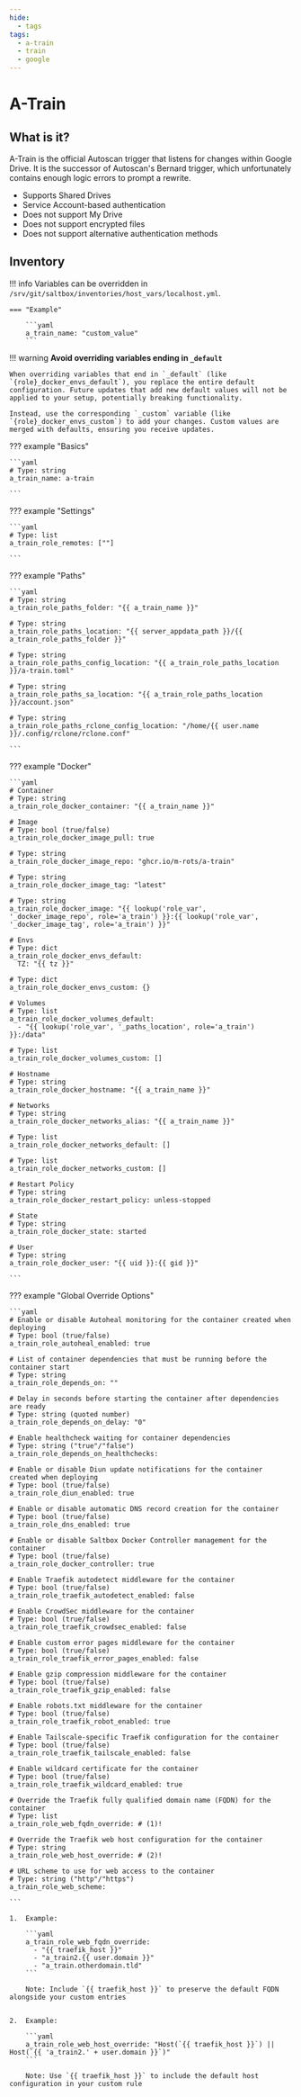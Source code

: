 ```yaml
---
hide:
  - tags
tags:
  - a-train
  - train
  - google
---
```


# A-Train

## What is it?

A-Train is the official Autoscan trigger that listens for changes within Google Drive. It is the successor of Autoscan's Bernard trigger, which unfortunately contains enough logic errors to prompt a rewrite.

- Supports Shared Drives
- Service Account-based authentication
- Does not support My Drive
- Does not support encrypted files
- Does not support alternative authentication methods

## Inventory
<!-- BEGIN SALTBOX MANAGED VARIABLES SECTION -->
<!-- This section is managed by saltbox/test.py - DO NOT EDIT MANUALLY -->
!!! info
    Variables can be overridden in `/srv/git/saltbox/inventories/host_vars/localhost.yml`.


    === "Example"

        ```yaml
        a_train_name: "custom_value"
        ```

!!! warning
    **Avoid overriding variables ending in `_default`**

    When overriding variables that end in `_default` (like `{role}_docker_envs_default`), you replace the entire default configuration. Future updates that add new default values will not be applied to your setup, potentially breaking functionality.

    Instead, use the corresponding `_custom` variable (like `{role}_docker_envs_custom`) to add your changes. Custom values are merged with defaults, ensuring you receive updates.

??? example "Basics"

    ```yaml
    # Type: string
    a_train_name: a-train

    ```

??? example "Settings"

    ```yaml
    # Type: list
    a_train_role_remotes: [""]

    ```

??? example "Paths"

    ```yaml
    # Type: string
    a_train_role_paths_folder: "{{ a_train_name }}"

    # Type: string
    a_train_role_paths_location: "{{ server_appdata_path }}/{{ a_train_role_paths_folder }}"

    # Type: string
    a_train_role_paths_config_location: "{{ a_train_role_paths_location }}/a-train.toml"

    # Type: string
    a_train_role_paths_sa_location: "{{ a_train_role_paths_location }}/account.json"

    # Type: string
    a_train_role_paths_rclone_config_location: "/home/{{ user.name }}/.config/rclone/rclone.conf"

    ```

??? example "Docker"

    ```yaml
    # Container
    # Type: string
    a_train_role_docker_container: "{{ a_train_name }}"

    # Image
    # Type: bool (true/false)
    a_train_role_docker_image_pull: true

    # Type: string
    a_train_role_docker_image_repo: "ghcr.io/m-rots/a-train"

    # Type: string
    a_train_role_docker_image_tag: "latest"

    # Type: string
    a_train_role_docker_image: "{{ lookup('role_var', '_docker_image_repo', role='a_train') }}:{{ lookup('role_var', '_docker_image_tag', role='a_train') }}"

    # Envs
    # Type: dict
    a_train_role_docker_envs_default: 
      TZ: "{{ tz }}"

    # Type: dict
    a_train_role_docker_envs_custom: {}

    # Volumes
    # Type: list
    a_train_role_docker_volumes_default: 
      - "{{ lookup('role_var', '_paths_location', role='a_train') }}:/data"

    # Type: list
    a_train_role_docker_volumes_custom: []

    # Hostname
    # Type: string
    a_train_role_docker_hostname: "{{ a_train_name }}"

    # Networks
    # Type: string
    a_train_role_docker_networks_alias: "{{ a_train_name }}"

    # Type: list
    a_train_role_docker_networks_default: []

    # Type: list
    a_train_role_docker_networks_custom: []

    # Restart Policy
    # Type: string
    a_train_role_docker_restart_policy: unless-stopped

    # State
    # Type: string
    a_train_role_docker_state: started

    # User
    # Type: string
    a_train_role_docker_user: "{{ uid }}:{{ gid }}"

    ```

??? example "Global Override Options"

    ```yaml
    # Enable or disable Autoheal monitoring for the container created when deploying
    # Type: bool (true/false)
    a_train_role_autoheal_enabled: true

    # List of container dependencies that must be running before the container start
    # Type: string
    a_train_role_depends_on: ""

    # Delay in seconds before starting the container after dependencies are ready
    # Type: string (quoted number)
    a_train_role_depends_on_delay: "0"

    # Enable healthcheck waiting for container dependencies
    # Type: string ("true"/"false")
    a_train_role_depends_on_healthchecks:

    # Enable or disable Diun update notifications for the container created when deploying
    # Type: bool (true/false)
    a_train_role_diun_enabled: true

    # Enable or disable automatic DNS record creation for the container
    # Type: bool (true/false)
    a_train_role_dns_enabled: true

    # Enable or disable Saltbox Docker Controller management for the container
    # Type: bool (true/false)
    a_train_role_docker_controller: true

    # Enable Traefik autodetect middleware for the container
    # Type: bool (true/false)
    a_train_role_traefik_autodetect_enabled: false

    # Enable CrowdSec middleware for the container
    # Type: bool (true/false)
    a_train_role_traefik_crowdsec_enabled: false

    # Enable custom error pages middleware for the container
    # Type: bool (true/false)
    a_train_role_traefik_error_pages_enabled: false

    # Enable gzip compression middleware for the container
    # Type: bool (true/false)
    a_train_role_traefik_gzip_enabled: false

    # Enable robots.txt middleware for the container
    # Type: bool (true/false)
    a_train_role_traefik_robot_enabled: true

    # Enable Tailscale-specific Traefik configuration for the container
    # Type: bool (true/false)
    a_train_role_traefik_tailscale_enabled: false

    # Enable wildcard certificate for the container
    # Type: bool (true/false)
    a_train_role_traefik_wildcard_enabled: true

    # Override the Traefik fully qualified domain name (FQDN) for the container
    # Type: list
    a_train_role_web_fqdn_override: # (1)!

    # Override the Traefik web host configuration for the container
    # Type: string
    a_train_role_web_host_override: # (2)!

    # URL scheme to use for web access to the container
    # Type: string ("http"/"https")
    a_train_role_web_scheme:

    ```

    1.  Example:

        ```yaml
        a_train_role_web_fqdn_override:
          - "{{ traefik_host }}"
          - "a_train2.{{ user.domain }}"
          - "a_train.otherdomain.tld"
        ```
        
        Note: Include `{{ traefik_host }}` to preserve the default FQDN alongside your custom entries
        

    2.  Example:

        ```yaml
        a_train_role_web_host_override: "Host(`{{ traefik_host }}`) || Host(`{{ 'a_train2.' + user.domain }}`)"
        ```
        
        Note: Use `{{ traefik_host }}` to include the default host configuration in your custom rule
        

<!-- END SALTBOX MANAGED VARIABLES SECTION -->
